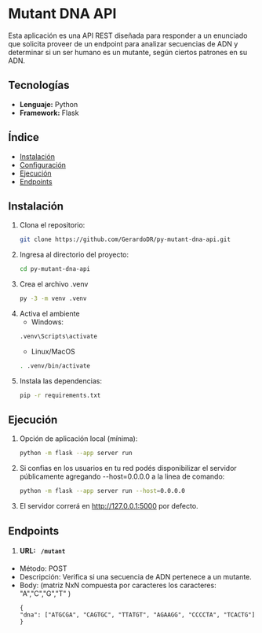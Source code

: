 # Mutant DNA API
Esta aplicación es una API REST diseñada para responder a un enunciado que solicita proveer de un endpoint para analizar secuencias de ADN y determinar si un ser humano es un mutante, según ciertos patrones en su ADN.

## Tecnologías

- **Lenguaje:** Python
- **Framework:** Flask

## Índice

- [Instalación](#instalación)
- [Configuración](#configuración)
- [Ejecución](#ejecución)
- [Endpoints](#endpoints)

## Instalación

1. Clona el repositorio:
    ```bash
    git clone https://github.com/GerardoDR/py-mutant-dna-api.git

    ```
2. Ingresa al directorio del proyecto:
    ```bash
    cd py-mutant-dna-api
    ```
3. Crea el archivo .venv
    ```bash
    py -3 -m venv .venv
    ```
4. Activa el ambiente
    - Windows:
    ```bash
    .venv\Scripts\activate
    ```
    - Linux/MacOS
    ```bash
    . .venv/bin/activate
    ```
5. Instala las dependencias:
    ```bash
    pip -r requirements.txt
    ```
## Ejecución

1. Opción de aplicación local (mínima):
    ```bash
    python -m flask --app server run
    ```
2. Si confias en los usuarios en tu red podés disponibilizar el servidor públicamente agregando --host=0.0.0.0 a la linea de comando:
    ```bash
    python -m flask --app server run --host=0.0.0.0
    ```
3. El servidor correrá en http://127.0.0.1:5000 por defecto.
## Endpoints

1. #### URL: ``` /mutant```
- Método: POST
- Descripción: Verifica si una secuencia de ADN pertenece a un mutante.
- Body: (matriz NxN compuesta por caracteres los caracteres: "A","C","G","T" )
    ```
    {
    "dna": ["ATGCGA", "CAGTGC", "TTATGT", "AGAAGG", "CCCCTA", "TCACTG"]
    }
    ```
